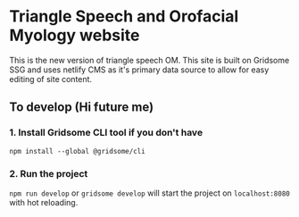 # Triangle Speech and Orofacial Myology website

This is the new version of triangle speech OM. This site is built on Gridsome SSG and uses netlify CMS as it's primary data source to allow for easy editing of site content.

## To develop (Hi future me)
### 1. Install Gridsome CLI tool if you don't have

`npm install --global @gridsome/cli`

### 2. Run the project

`npm run develop` or `gridsome develop` will start the project on `localhost:8080` with hot reloading.
